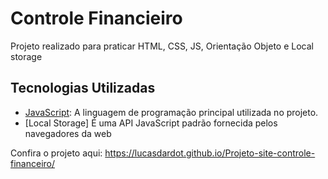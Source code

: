 # Controle Financieiro

Projeto realizado para praticar HTML, CSS, JS, Orientação Objeto e Local storage

## Tecnologias Utilizadas


- [JavaScript](https://developer.mozilla.org/pt-BR/docs/Web/JavaScript): A linguagem de programação principal utilizada no projeto.
- [Local Storage] É uma API JavaScript padrão fornecida pelos navegadores da web

Confira o projeto aqui: https://lucasdardot.github.io/Projeto-site-controle-financeiro/
